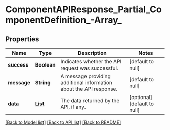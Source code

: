 # ComponentAPIResponse_Partial_ComponentDefinition_-Array_
## Properties

| Name | Type | Description | Notes |
|------------ | ------------- | ------------- | -------------|
| **success** | **Boolean** | Indicates whether the API request was successful. | [default to null] |
| **message** | **String** | A message providing additional information about the API response. | [default to null] |
| **data** | [**List**](Partial_ComponentDefinition_.md) | The data returned by the API, if any. | [optional] [default to null] |

[[Back to Model list]](../README.md#documentation-for-models) [[Back to API list]](../README.md#documentation-for-api-endpoints) [[Back to README]](../README.md)

